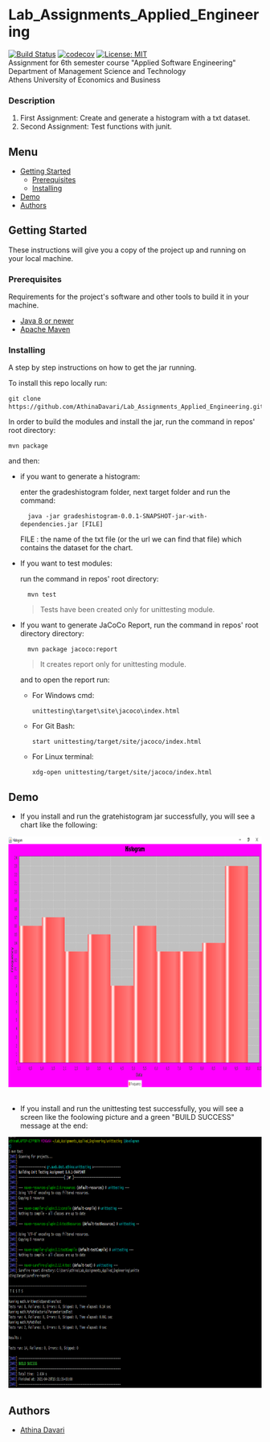 # Lab_Assignments_Applied_Engineering
[![Build Status](https://travis-ci.com/AthinaDavari/Lab_Assignments_Applied_Engineering.svg?token=KTnRCGLsUs8EWFmbszcX&branch=development)](https://travis-ci.com/AthinaDavari/Lab_Assignments_Applied_Engineering)
[![codecov](https://codecov.io/gh/AthinaDavari/Lab_Assignments_Applied_Engineering/branch/development/graph/badge.svg?token=Z2WKI0W2YK)](https://codecov.io/gh/AthinaDavari/Lab_Assignments_Applied_Engineering)
[![License: MIT](https://img.shields.io/badge/License-MIT-blue.svg)](https://opensource.org/licenses/MIT)\
Assignment for 6th semester course "Applied Software Engineering"\
Department of Management Science and Technology\
Athens University of Economics and Business

### Description
1. First Assignment: Create and generate a histogram with a txt dataset.
2. Second Assignment: Test functions with junit. 

## Menu
- [Getting Started](#getting-started)
    - [Prerequisites](#prerequisites)
    - [Installing](#installing)
- [Demo](#demo)
- [Authors](#authors)

## Getting Started
These instructions will give you a copy of the project up and running on
your local machine.

### Prerequisites
Requirements for the project's software and other tools to build it in your machine.
- [Java 8 or newer](https://www.java.com/en/download/manual.jsp)
- [Apache Maven](https://maven.apache.org/download.cgi)

### Installing
A step by step instructions on how to get the jar running.

To install this repo locally run:

    git clone https://github.com/AthinaDavari/Lab_Assignments_Applied_Engineering.git

In order to build the modules and install the jar, run the command in repos' root directory:
    
    mvn package

and then:
* if you want to generate a histogram:

	enter the gradeshistogram folder, next target folder and run the command:
	
	    java -jar gradeshistogram-0.0.1-SNAPSHOT-jar-with-dependencies.jar [FILE]
	
	FILE : the name of the txt file (or the url we can find that file) which contains the dataset for the chart.

* If you want to test modules:

	run the command in repos' root directory:
	    
	    mvn test  

  > Tests have been created only for unittesting module.

* If you want to generate JaCoCo Report, run the command in repos' root directory directory: 
 
        mvn package jacoco:report
     
  > It creates report only for unittesting module.
  
  and to open the report run:

   * For Windows cmd:
      
         unittesting\target\site\jacoco\index.html
           
   * For Git Bash:
   
         start unittesting/target/site/jacoco/index.html
      
   * For Linux terminal:
   
         xdg-open unittesting/target/site/jacoco/index.html

## Demo
* If you install and run the gratehistogram jar successfully, you will see a chart like the following:

<img src="media/demo.png" alt="Quarantine Activities" height="500"/>
<br/><br/>

* If you install and run the unittesting test successfully, you will see a screen like the foolowing picture and a green "BUILD SUCCESS" message at the end:

<img src="media/unittesting.png" alt="Quarantine Activities" height="500"/>

## Authors
* [Athina Davari](https://github.com/AthinaDavari) 
